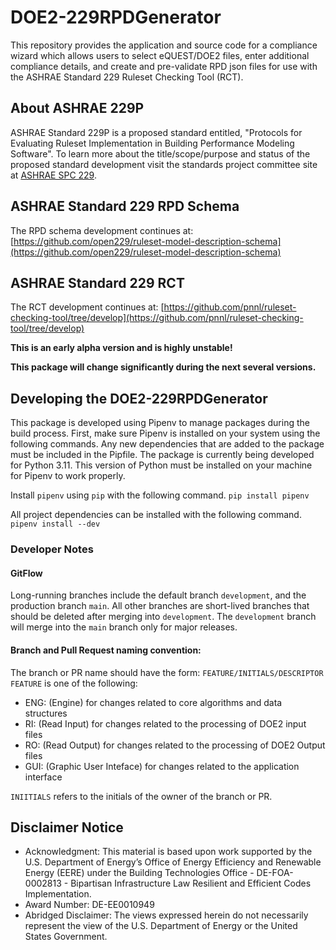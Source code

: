 # DOE2-229RPDGenerator
This repository provides the application and source code for a compliance wizard which allows users to select eQUEST/DOE2 files, enter additional compliance details, and create and pre-validate RPD json files for use with the ASHRAE Standard 229 Ruleset Checking Tool (RCT). 

## About ASHRAE 229P

ASHRAE Standard 229P is a proposed standard entitled, "Protocols for Evaluating Ruleset Implementation in Building Performance Modeling Software". To learn more about the title/scope/purpose and status of the proposed standard development visit the standards project committee site at [ASHRAE SPC 229](http://spc229.ashraepcs.org/).

## ASHRAE Standard 229 RPD Schema
The RPD schema development continues at: [https://github.com/open229/ruleset-model-description-schema](https://github.com/open229/ruleset-model-description-schema)

## ASHRAE Standard 229 RCT
The RCT development continues at: [https://github.com/pnnl/ruleset-checking-tool/tree/develop](https://github.com/pnnl/ruleset-checking-tool/tree/develop)

**This is an early alpha version and is highly unstable!**

**This package will change significantly during the next several versions.**

## Developing the DOE2-229RPDGenerator
This package is developed using Pipenv to manage packages during the build process.  First, make sure Pipenv is installed on your system using the following commands. Any new dependencies that are added to the package must be included in the Pipfile.  The package is currently being developed for Python 3.11.  This version of Python must be installed on your machine for Pipenv to work properly.

Install `pipenv` using `pip` with the following command.
`pip install pipenv`

All project dependencies can be installed with the following command.
`pipenv install --dev`

### Developer Notes
#### GitFlow
Long-running branches include the default branch `development`, and the production branch `main`.
All other branches are short-lived branches that should be deleted after merging into `development`.
The `development` branch will merge into the `main` branch only for major releases.

#### Branch and Pull Request naming convention:
The branch or PR name should have the form: `FEATURE/INITIALS/DESCRIPTOR`   
`FEATURE` is one of the following:  
- ENG: (Engine) for changes related to core algorithms and data structures  
- RI:  (Read Input) for changes related to the processing of DOE2 input files  
- RO: (Read Output) for changes related to the processing of DOE2 Output files  
- GUI: (Graphic User Inteface) for changes related to the application interface

`INIITIALS` refers to the initials of the owner of the branch or PR.

## Disclaimer Notice      
- Acknowledgment: This material is based upon work supported by the U.S. Department of Energy’s Office of Energy Efficiency and Renewable Energy (EERE) under the Building Technologies Office - DE-FOA-0002813 - Bipartisan Infrastructure Law Resilient and Efficient Codes Implementation.  
- Award Number: DE-EE0010949  
- Abridged Disclaimer:  The views expressed herein do not necessarily represent the view of the U.S. Department of Energy or the United States Government.  
